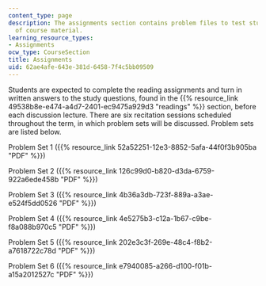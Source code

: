 ```yaml
---
content_type: page
description: The assignments section contains problem files to test students understanding
  of course material.
learning_resource_types:
- Assignments
ocw_type: CourseSection
title: Assignments
uid: 62ae4afe-643e-381d-6458-7f4c5bb09509
---
```


Students are expected to complete the reading assignments and turn in written answers to the study questions, found in the {{% resource_link 49538b8e-e474-a4d7-2401-ec9475a929d3 "readings" %}} section, before each discussion lecture. There are six recitation sessions scheduled throughout the term, in which problem sets will be discussed. Problem sets are listed below.

Problem Set 1 ({{% resource_link 52a52251-12e3-8852-5afa-44f0f3b905ba "PDF" %}})

Problem Set 2 ({{% resource_link 126c99d0-b820-d3da-6759-922a6ede458b "PDF" %}})

Problem Set 3 ({{% resource_link 4b36a3db-723f-889a-a3ae-e524f5dd0526 "PDF" %}})

Problem Set 4 ({{% resource_link 4e5275b3-c12a-1b67-c9be-f8a088b970c5 "PDF" %}})

Problem Set 5 ({{% resource_link 202e3c3f-269e-48c4-f8b2-a7618722c78d "PDF" %}})

Problem Set 6 ({{% resource_link e7940085-a266-d100-f01b-a15a2012527c "PDF" %}})